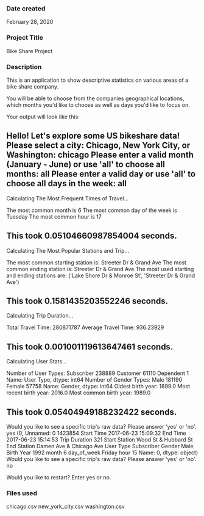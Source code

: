 ### Date created
February 28, 2020

### Project Title
Bike Share Project 

### Description
This is an application to show descriptive statistics on various areas of a bike share company.  

You will be able to choose from the companies geographical locations, which months you'd like to choose
as well as days you'd like to focus on.

Your output will look like this:

Hello! Let's explore some US bikeshare data!
Please select a city: Chicago, New York City, or Washington: chicago
Please enter a valid month (January - June) or use 'all' to choose all months: all
Please enter a valid day or use 'all' to choose all days in the week: all
----------------------------------------

Calculating The Most Frequent Times of Travel...

The most common month is
 6
The most common day of the week is
 Tuesday
The most common hour is
 17

This took 0.05104660987854004 seconds.
----------------------------------------

Calculating The Most Popular Stations and Trip...

The most common starting station is:
 Streeter Dr & Grand Ave
The most common ending station is:
 Streeter Dr & Grand Ave
The most used starting and ending stations are:
 ('Lake Shore Dr & Monroe St', 'Streeter Dr & Grand Ave')

This took 0.1581435203552246 seconds.
----------------------------------------

Calculating Trip Duration...

Total Travel Time:
 280871787
Average Travel Time:
 936.23929

This took 0.001001119613647461 seconds.
----------------------------------------

Calculating User Stats...

Number of User Types:
 Subscriber    238889
Customer       61110
Dependent          1
Name: User Type, dtype: int64
Number of Gender Types:
 Male      181190
Female     57758
Name: Gender, dtype: int64
Oldest birth year:
 1899.0
Most recent birth year:
 2016.0
Most common birth year:
 1989.0

This took 0.05404949188232422 seconds.
----------------------------------------
Would you like to see a specific trip's raw data? Please answer 'yes' or 'no'. yes
(0, Unnamed: 0                       1423854
Start Time           2017-06-23 15:09:32
End Time             2017-06-23 15:14:53
Trip Duration                        321
Start Station       Wood St & Hubbard St
End Station      Damen Ave & Chicago Ave
User Type                     Subscriber
Gender                              Male
Birth Year                          1992
month                                  6
day_of_week                       Friday
hour                                  15
Name: 0, dtype: object)
Would you like to see a specific trip's raw data? Please answer 'yes' or 'no'. no

Would you like to restart? Enter yes or no.

### Files used
chicago.csv
new_york_city.csv
washington.csv


